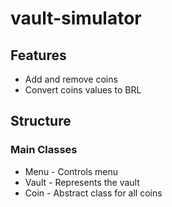 # vault-simulator

## Features

- Add and remove coins
- Convert coins values to BRL

## Structure

### Main Classes

- Menu - Controls menu
- Vault - Represents the vault
- Coin - Abstract class for all coins